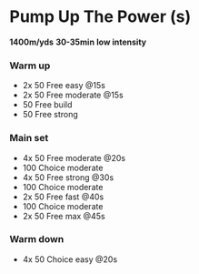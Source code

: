 # Pump Up The Power (s)

**1400m/yds**
**30-35min** 
**low intensity**

### Warm up

- 2x 50 Free easy @15s
- 2x 50 Free moderate @15s
- 50 Free build
- 50 Free strong

### Main set

- 4x 50 Free moderate @20s
- 100 Choice moderate
- 4x 50 Free strong @30s
- 100 Choice moderate
- 2x 50 Free fast @40s
- 100 Choice moderate
- 2x 50 Free max @45s

### Warm down

- 4x 50 Choice easy @20s